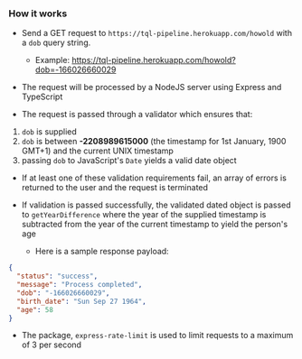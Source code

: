 ### How it works

*   Send a GET request to `https://tql-pipeline.herokuapp.com/howold` with a `dob` query string.

    *   Example: <https://tql-pipeline.herokuapp.com/howold?dob=-166026660029>

*   The request will be processed by a NodeJS server using Express and TypeScript

*   The request is passed through a validator which ensures that:

1.  `dob` is supplied
2.  `dob` is between **-2208989615000** (the timestamp for 1st January, 1900 GMT+1) and the current UNIX timestamp
3.  passing `dob` to JavaScript's `Date` yields a valid date object

*   If at least one of these validation requirements fail, an array of errors is returned to the user and the request is terminated

*   If validation is passed successfully, the validated dated object is passed to `getYearDifference` where the year of the supplied timestamp is subtracted from the year of the current timestamp to yield the person's age

    *   Here is a sample response payload:

```json
{
  "status": "success",
  "message": "Process completed",
  "dob": "-166026660029",
  "birth_date": "Sun Sep 27 1964",
  "age": 58
}
```

*   The package, `express-rate-limit` is used to limit requests to a maximum of 3 per second
